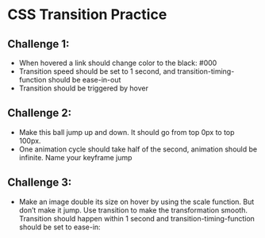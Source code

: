 # CSS Transition Practice

## Challenge 1:

* When hovered a link should change color to the black: #000
* Transition speed should be set to 1 second, and transition-timing-function should be ease-in-out
* Transition should be triggered by hover

## Challenge 2:
* Make this ball jump up and down. It should go from top 0px to top 100px.
* One animation cycle should take half of the second, animation should be infinite. Name your keyframe jump

## Challenge 3:
* Make an image double its size on hover by using the scale function. But don’t make it jump. Use transition to make the transformation smooth. Transition should happen within 1 second and transition-timing-function should be set to ease-in:

